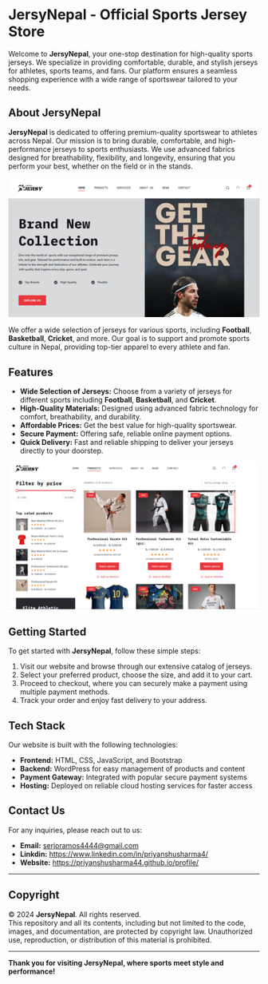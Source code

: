 # **JersyNepal - Official Sports Jersey Store**

Welcome to **JersyNepal**, your one-stop destination for high-quality sports jerseys. We specialize in providing comfortable, durable, and stylish jerseys for athletes, sports teams, and fans. Our platform ensures a seamless shopping experience with a wide range of sportswear tailored to your needs.

## **About JersyNepal**

**JersyNepal** is dedicated to offering premium-quality sportswear to athletes across Nepal. Our mission is to bring durable, comfortable, and high-performance jerseys to sports enthusiasts. We use advanced fabrics designed for breathability, flexibility, and longevity, ensuring that you perform your best, whether on the field or in the stands.

![Sports Jersey](https://github.com/priyanshusharma44/JersyNepal_Wordpress/blob/main/Screenshot%202024-11-05%20180406.png?raw=true)

We offer a wide selection of jerseys for various sports, including **Football**, **Basketball**, **Cricket**, and more. Our goal is to support and promote sports culture in Nepal, providing top-tier apparel to every athlete and fan.

## **Features**

- **Wide Selection of Jerseys:** Choose from a variety of jerseys for different sports including **Football**, **Basketball**, and **Cricket**.
- **High-Quality Materials:** Designed using advanced fabric technology for comfort, breathability, and durability.
- **Affordable Prices:** Get the best value for high-quality sportswear.
- **Secure Payment:** Offering safe, reliable online payment options.
- **Quick Delivery:** Fast and reliable shipping to deliver your jerseys directly to your doorstep.

![Jersey Collection](https://github.com/priyanshusharma44/JersyNepal_Wordpress/blob/main/Screenshot%202024-11-05%20180432.png?raw=true)

## **Getting Started**

To get started with **JersyNepal**, follow these simple steps:

1. Visit our website and browse through our extensive catalog of jerseys.
2. Select your preferred product, choose the size, and add it to your cart.
3. Proceed to checkout, where you can securely make a payment using multiple payment methods.
4. Track your order and enjoy fast delivery to your address.

## **Tech Stack**

Our website is built with the following technologies:

- **Frontend:** HTML, CSS, JavaScript, and Bootstrap
- **Backend:** WordPress for easy management of products and content
- **Payment Gateway:** Integrated with popular secure payment systems
- **Hosting:** Deployed on reliable cloud hosting services for faster access

## **Contact Us**

For any inquiries, please reach out to us:

- **Email:** serjoramos4444@gmail.com
- **Linkdin:** https://www.linkedin.com/in/priyanshusharma4/ 
- **Website:** https://priyanshusharma44.github.io/profile/

---


## **Copyright**

© 2024 **JersyNepal**. All rights reserved.  
This repository and all its contents, including but not limited to the code, images, and documentation, are protected by copyright law. Unauthorized use, reproduction, or distribution of this material is prohibited.

---


**Thank you for visiting JersyNepal, where sports meet style and performance!**

